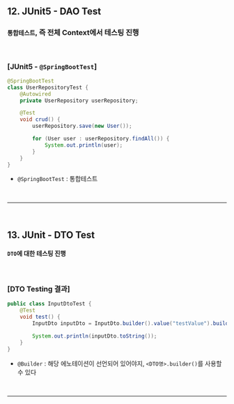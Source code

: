 ## 12. JUnit5 - DAO Test

### ```통합테스트```, 즉 전체 Context에서 테스팅 진행

<br>

### [JUnit5 - ```@SpringBootTest```]
```java
@SpringBootTest
class UserRepositoryTest {
    @Autowired
    private UserRepository userRepository;

    @Test
    void crud() {
        userRepository.save(new User());

        for (User user : userRepository.findAll()) {
            System.out.println(user);
        }
    }
}
```
* ```@SpringBootTest``` : 통합테스트 

<br>
<hr>
<br>

## 13. JUnit - DTO Test

#### ```DTO```에  대한 테스팅 진행

<br>

### [DTO Testing 결과]
```java
public class InputDtoTest {
    @Test
    void test() {
        InputDto inputDto = InputDto.builder().value("testValue").build();

        System.out.println(inputDto.toString());
    }
}
```
* ```@Builder``` : 해당 에노테이션이 선언되어 있어야지, ```<DTO명>.builder()```를 사용할 수 있다

<br>
<hr>
<br>
